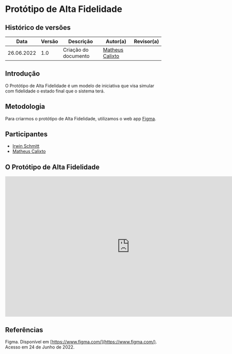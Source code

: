 # Protótipo de Alta Fidelidade

## Histórico de versões
| Data       | Versão | Descrição            | Autor(a)                                         | Revisor(a) |
| ---------- | ------ | -------------------- | ------------------------------------------------ | ---------- |
| 26.06.2022 | 1.0    | Criação do documento | [Matheus Calixto](https://github.com/matheuscvp) |            |

## Introdução

O Protótipo de Alta Fidelidade é um modelo de iniciativa que visa simular com fidelidade o estado final que o sistema terá.

## Metodologia

Para criarmos o protótipo de Alta Fidelidade, utilizamos o web app [Figma](https://www.figma.com/).

## Participantes

- [Irwin Schmitt](https://github.com/irwinschmitt)
- [Matheus Calixto](https://github.com/matheuscvp)

## O Protótipo de Alta Fidelidade

<iframe style="border: 1px solid rgba(0, 0, 0, 0.1);" width="800" height="450" src="https://www.figma.com/embed?embed_host=share&url=https%3A%2F%2Fwww.figma.com%2Fproto%2FUpEz5o0fnCiTMaGOuYQn6p%2FProt%25C3%25B3tipoDeAlta%3Fnode-id%3D5%253A3%26scaling%3Dmin-zoom%26page-id%3D5%253A2%26starting-point-node-id%3D5%253A3" allowfullscreen></iframe>

## Referências

Figma. Disponível em [https://www.figma.com/](https://www.figma.com/). Acesso em 24 de Junho de 2022.